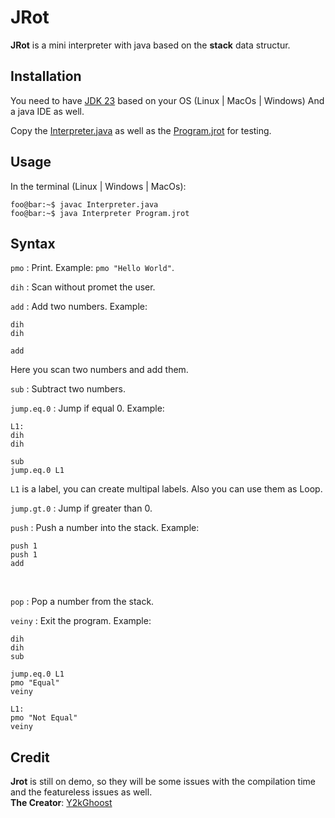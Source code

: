 
# JRot
**JRot** is a mini interpreter with java based on the **stack** data structur.

## Installation
You need to have [JDK 23](https://www.oracle.com/java/technologies/downloads/#jdk23-windows) based on your OS (Linux | MacOs | Windows)
And a java IDE as well.

Copy the [Interpreter.java](https://github.com/Y2kGhoost/Interpreter/blob/master/Interpreter.java) as well as the [Program.jrot](https://github.com/Y2kGhoost/Interpreter/blob/master/Program.jrot)
for testing.

## Usage

In the terminal (Linux | Windows | MacOs):
```console
foo@bar:~$ javac Interpreter.java
foo@bar:~$ java Interpreter Program.jrot
```

## Syntax

`pmo` : Print. Example: `pmo "Hello World"`. <br>

`dih` : Scan without promet the user. <br>

`add` : Add two numbers. Example:  
```
dih
dih

add
```
Here you scan two numbers and add them. <br>

`sub` : Subtract two numbers. <br>

`jump.eq.0` : Jump if equal 0. Example:
```
L1:
dih
dih

sub
jump.eq.0 L1
```
`L1` is a label, you can create multipal labels. Also you can use them as Loop. <br>

`jump.gt.0` : Jump if greater than 0. <br>

`push` : Push a number into the stack. Example:
```
push 1
push 1
add
```
<br>

`pop` : Pop a number from the stack.<br>

`veiny` : Exit the program. Example:
```
dih
dih
sub

jump.eq.0 L1
pmo "Equal"
veiny

L1:
pmo "Not Equal"
veiny
```

## Credit 

**Jrot** is still on demo, so they will be some issues with the compilation time and the featureless issues as well.<br>
**The Creator**: [Y2kGhoost](https://github.com/Y2kGhoost)
